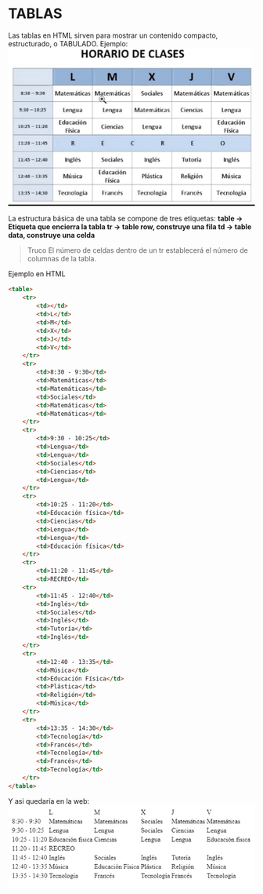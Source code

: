 # TABLAS
Las tablas en HTML sirven para mostrar un contenido compacto, estructurado, o TABULADO.
Ejemplo:
<img src="/assets/HTML/tablas1.png">


La estructura básica de una tabla se compone de tres etiquetas:
**table -> Etiqueta que encierra la tabla
tr -> table row, construye una fila
td -> table data, construye una celda**

> Truco
> El número de celdas dentro de un tr establecerá el número de columnas de la tabla.

Ejemplo en HTML
```html
<table>
    <tr>
        <td></td>
        <td>L</td>
        <td>M</td>
        <td>X</td>
        <td>J</td>
        <td>V</td>
    </tr>
    <tr>
        <td>8:30 - 9:30</td>
        <td>Matemáticas</td>
        <td>Matemáticas</td>
        <td>Sociales</td>
        <td>Matemáticas</td>
        <td>Matemáticas</td>
    </tr>
    <tr>
        <td>9:30 - 10:25</td>
        <td>Lengua</td>
        <td>Lengua</td>
        <td>Sociales</td>
        <td>Ciencias</td>
        <td>Lengua</td>
    </tr>
    <tr>
        <td>10:25 - 11:20</td>
        <td>Educación física</td>
        <td>Ciencias</td>
        <td>Lengua</td>
        <td>Lengua</td>
        <td>Educación física</td>
    </tr>
    <tr>
        <td>11:20 - 11:45</td>
        <td>RECREO</td>
    <tr>
        <td>11:45 - 12:40</td>
        <td>Inglés</td>
        <td>Sociales</td>
        <td>Inglés</td>
        <td>Tutoría</td>
        <td>Inglés</td>
    </tr>
    <tr>
        <td>12:40 - 13:35</td>
        <td>Música</td>
        <td>Educación Física</td>
        <td>Plástica</td>
        <td>Religión</td>
        <td>Música</td>
    </tr>
    <tr>
        <td>13:35 - 14:30</td>
        <td>Tecnología</td>
        <td>Francés</td>
        <td>Tecnología</td>
        <td>Francés</td>
        <td>Tecnología</td>
    </tr>
</table>
```

Y asi quedaría en la web:
<img src="/assets/HTML/tablas2.png">
